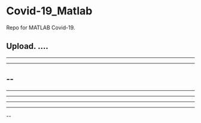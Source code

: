 # Covid-19_Matlab

Repo for MATLAB Covid-19.

Upload.
....
--
----
--------
--
--
----
---
---
----
--
